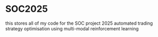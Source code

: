 # SOC2025
this stores all of my code for the SOC project 2025 automated trading strategy optimisation using multi-modal reinforcement learning
